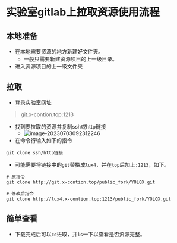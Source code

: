 # 实验室gitlab上拉取资源使用流程

## 本地准备

+ 在本地需要资源的地方新建好文件夹。
  + 一般只需要新建资源项目的上一级目录。
+ 进入资源项目的上一级文件夹

## 拉取

+ 登录实验室网址

> git.x-contion.top:1213

+ 找到要拉取的资源并复制ssh或http链接
  + ![image-20230703092312246](C:\Users\闲卿\AppData\Roaming\Typora\typora-user-images\image-20230703092312246.png)
+ 在命令行输入如下的指令

```shell
git clone ssh/http链接
```

+ 可能需要将链接中的`git`替换成`lux4`，并在`top`后加上`:1213`，如下。

```shell
# 原指令
git clone http://git.x-contion.top/public_fork/YOLOX.git

# 修改后指令
git clone http://lux4.x-contion.top:1213/public_fork/YOLOX.git
```

## 简单查看

+ 下载完成后可以`cd`进取，并`ls`一下以查看是否资源完整。